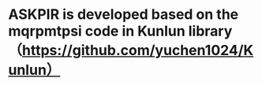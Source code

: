 # ASKPIR is developed based on the mqrpmtpsi code in Kunlun library （https://github.com/yuchen1024/Kunlun）
